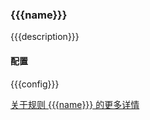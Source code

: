 <a name="custom_anchor_rule_{{{name}}}"></a>

### {{{name}}}

{{{description}}}

#### 配置

{{{config}}}

[关于规则 {{{name}}} 的更多详情](./src/rules/{{{name}}}/README{{{langPostfix}}}.md) 
